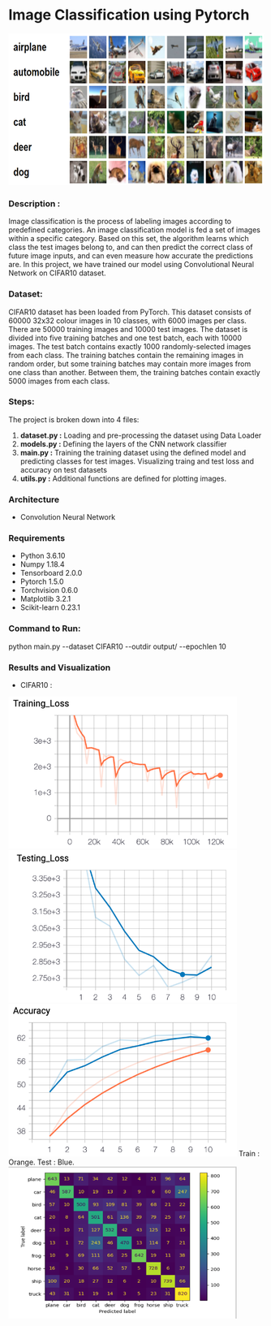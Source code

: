 # Image Classification using Pytorch

<img src="https://github.com/Arushi04/ImageClassification/blob/master/images/cifar.png" width="800" height="300">

### Description :
Image classification is the process of labeling images according to predefined categories. An image classification model is fed a set of 
images within a specific category. Based on this set, the algorithm learns which class the test images belong to, and can then predict the
correct class of future image inputs, and can even measure how accurate the predictions are. In this project, we have trained our model 
using Convolutional Neural Network on CIFAR10 dataset.

### Dataset:
CIFAR10 dataset has been loaded from PyTorch. This dataset consists of 60000 32x32 colour images in 10 classes, with 6000 images per class. There are 50000 training images and 10000 test images. The dataset is divided into five training batches and one test batch, each with 10000 images. The test batch contains exactly 1000 randomly-selected images from each class. The training batches contain the remaining images in random order, but some training batches may contain more images from one class than another. Between them, the training batches contain exactly 5000 images from each class. 


### Steps:
The project is broken down into 4 files:
1. **dataset.py :** Loading and pre-processing the dataset using Data Loader
2. **models.py :** Defining the layers of the CNN network classifier 
3. **main.py :** Training the training dataset using the defined model and predicting classes for test images. Visualizing traing and test loss and accuracy on test datasets
4. **utils.py :** Additional functions are defined for plotting images.


### Architecture
* Convolution Neural Network

### Requirements
* Python 3.6.10  
* Numpy 1.18.4  
* Tensorboard 2.0.0   
* Pytorch 1.5.0  
* Torchvision 0.6.0 
* Matplotlib 3.2.1
* Scikit-learn 0.23.1

### Command to Run:

python main.py --dataset CIFAR10 --outdir output/ --epochlen 10


### Results and Visualization
* CIFAR10 :


<img src="https://github.com/Arushi04/ImageClassification/blob/master/images/train_loss.png" width="450" height="300">
<img src="https://github.com/Arushi04/ImageClassification/blob/master/images/test_loss.png" width="450" height="300">
<img src="https://github.com/Arushi04/ImageClassification/blob/master/images/train-test-accuracy.png" width="450" height="300">
Train : Orange.              
Test : Blue.        

<img src="https://github.com/Arushi04/ImageClassification/blob/master/images/confusion_matrix.png" width="450" height="300">
       





